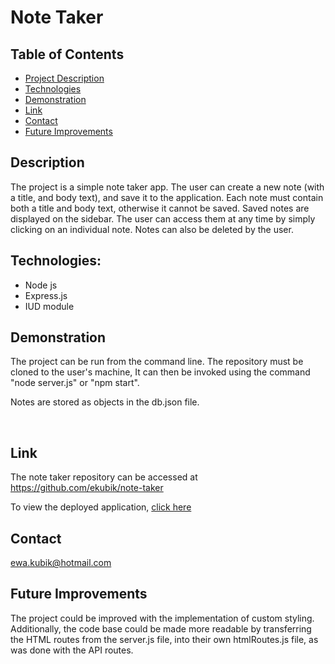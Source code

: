 # Note Taker


## Table of Contents
* <a href="#description">Project Description</a>
* <a href="#technologies">Technologies</a>
* <a href="#demonstration">Demonstration </a>
* <a href="#link">Link </a>
* <a href="#contact">Contact</a>
* <a href="#future-improvements">Future Improvements</a>


## Description
The project is a simple note taker app. The user can create a new note (with a title, and body text), and save it to the application. Each note must contain both a title and body text, otherwise it cannot be saved. Saved notes are displayed on the sidebar. The user can access them at any time by simply clicking on an individual note. Notes can also be deleted by the user.


## Technologies:
* Node js
* Express.js
* IUD module



## Demonstration

The project can be run from the command line. The repository must be cloned to the user's machine, It can then be invoked using the command "node server.js" or "npm start".

Notes are stored as objects in the db.json file. 


<img />

<br>
<br>


## Link
The note taker repository can be accessed at <a href="https://github.com/ekubik/note-taker" target="_blank"> https://github.com/ekubik/note-taker</a>

To view the deployed application, <a href="https://ancient-shelf-08932.herokuapp.com/" target="_blank"> click here </a>


## Contact
<a href="mailto:ewa.kubik@hotmail.com" > ewa.kubik@hotmail.com </a>

## Future Improvements
The project could be improved with the implementation of custom styling. Additionally, the code base could be made more readable by transferring the HTML routes from the server.js file, into their own htmlRoutes.js file, as was done with the API routes.

